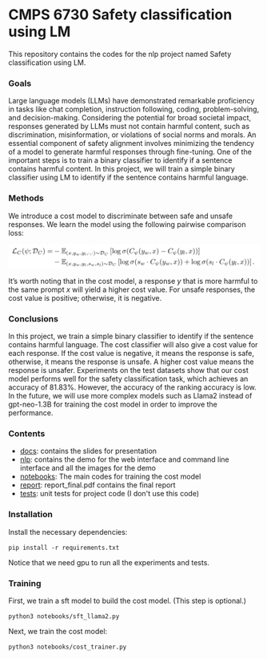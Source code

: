 # CMPS 6730 Safety classification using LM

This repository contains the codes for the nlp project named Safety classification using LM.

### Goals
Large language models (LLMs) have demonstrated remarkable proficiency in tasks like chat completion, instruction following, coding, problem-solving, and decision-making. Considering the potential for broad societal impact, responses generated by LLMs must not contain harmful content, such as discrimination, misinformation, or violations of social norms and morals. An essential component of safety alignment involves minimizing the tendency of a model to generate harmful responses through fine-tuning. One of the important steps is to train a binary classifier to identify if a sentence contains harmful content. In this project, we will train a simple binary classifier using LM to identify if the sentence contains harmful language. 

### Methods
We introduce a cost model to discriminate between safe and unsafe responses. We learn the model using the following pairwise comparison loss:

![Example Image](/docs/assets/img/Picture3.png)

It’s worth noting that in the cost model, a response $y$ that is more harmful to the same prompt $x$ will yield a higher cost value. For unsafe responses, the cost value is positive; otherwise, it is negative.


### Conclusions
In this project, we train a simple binary classifier to identify if the sentence contains harmful language. The cost classifier will also give a cost value for each response. If the cost value is negative, it means the response is safe, otherwise, it means the response is unsafe. A higher cost value means the response is unsafer.  Experiments on the test datasets show that our cost model performs well for the safety classification task, which achieves an accuracy of 81.83\%. However, the accuracy of the ranking accuracy is low. In the future, we will use more complex models such as Llama2 instead of gpt-neo-1.3B for training the cost model in order to improve the performance.


### Contents

- [docs](docs): contains the slides for presentation
- [nlp](nlp): contains the demo for the web interface and command line interface and all the images for the demo
- [notebooks](notebooks): The main codes for training the cost model
- [report](report): report_final.pdf contains the final report
- [tests](tests): unit tests for project code (I don't use this code)


### Installation

Install the necessary dependencies:

```
pip install -r requirements.txt
```

Notice that we need gpu to run all the experiments and tests.

### Training

First, we train a sft model to build the cost model. (This step is optional.)

```
python3 notebooks/sft_llama2.py
```

Next, we train the cost model:

```
python3 notebooks/cost_trainer.py
```

